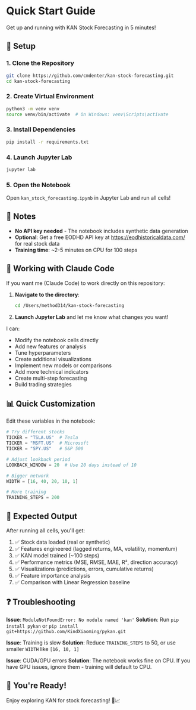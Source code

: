 # Quick Start Guide

Get up and running with KAN Stock Forecasting in 5 minutes!

## 🚀 Setup

### 1. Clone the Repository

```bash
git clone https://github.com/cmdenter/kan-stock-forecasting.git
cd kan-stock-forecasting
```

### 2. Create Virtual Environment

```bash
python3 -m venv venv
source venv/bin/activate  # On Windows: venv\Scripts\activate
```

### 3. Install Dependencies

```bash
pip install -r requirements.txt
```

### 4. Launch Jupyter Lab

```bash
jupyter lab
```

### 5. Open the Notebook

Open `kan_stock_forecasting.ipynb` in Jupyter Lab and run all cells!

## 📝 Notes

- **No API key needed** - The notebook includes synthetic data generation
- **Optional**: Get a free EODHD API key at https://eodhistoricaldata.com/ for real stock data
- **Training time**: ~2-5 minutes on CPU for 100 steps

## 🔧 Working with Claude Code

If you want me (Claude Code) to work directly on this repository:

1. **Navigate to the directory**:
   ```bash
   cd /Users/method314/kan-stock-forecasting
   ```

2. **Launch Jupyter Lab** and let me know what changes you want!

I can:
- Modify the notebook cells directly
- Add new features or analysis
- Tune hyperparameters
- Create additional visualizations
- Implement new models or comparisons
- Add more technical indicators
- Create multi-step forecasting
- Build trading strategies

## 📊 Quick Customization

Edit these variables in the notebook:

```python
# Try different stocks
TICKER = "TSLA.US"  # Tesla
TICKER = "MSFT.US"  # Microsoft
TICKER = "SPY.US"   # S&P 500

# Adjust lookback period
LOOKBACK_WINDOW = 20  # Use 20 days instead of 10

# Bigger network
WIDTH = [16, 40, 20, 10, 1]

# More training
TRAINING_STEPS = 200
```

## 🎯 Expected Output

After running all cells, you'll get:

1. ✅ Stock data loaded (real or synthetic)
2. ✅ Features engineered (lagged returns, MA, volatility, momentum)
3. ✅ KAN model trained (~100 steps)
4. ✅ Performance metrics (MSE, RMSE, MAE, R², direction accuracy)
5. ✅ Visualizations (predictions, errors, cumulative returns)
6. ✅ Feature importance analysis
7. ✅ Comparison with Linear Regression baseline

## ❓ Troubleshooting

**Issue**: `ModuleNotFoundError: No module named 'kan'`
**Solution**: Run `pip install pykan` or `pip install git+https://github.com/KindXiaoming/pykan.git`

**Issue**: Training is slow
**Solution**: Reduce `TRAINING_STEPS` to 50, or use smaller `WIDTH` like `[16, 10, 1]`

**Issue**: CUDA/GPU errors
**Solution**: The notebook works fine on CPU. If you have GPU issues, ignore them - training will default to CPU.

## 🎉 You're Ready!

Enjoy exploring KAN for stock forecasting! 🚀📈
